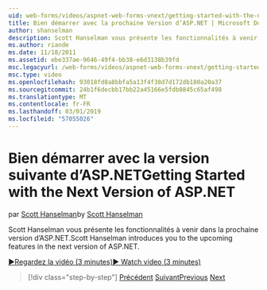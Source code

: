 ```yaml
---
uid: web-forms/videos/aspnet-web-forms-vnext/getting-started-with-the-next-version-of-aspnet
title: Bien démarrer avec la prochaine Version d’ASP.NET | Microsoft Docs
author: shanselman
description: Scott Hanselman vous présente les fonctionnalités à venir dans la prochaine version d’ASP.NET.
ms.author: riande
ms.date: 11/18/2011
ms.assetid: ebe337ae-9646-49f4-bb38-e6d3138b39fd
msc.legacyurl: /web-forms/videos/aspnet-web-forms-vnext/getting-started-with-the-next-version-of-aspnet
msc.type: video
ms.openlocfilehash: 93018fd8a8bbfa5a13f4f38d7d172db180a20a37
ms.sourcegitcommit: 24b1f6decbb17bb22a45166e5fdb0845c65af498
ms.translationtype: MT
ms.contentlocale: fr-FR
ms.lasthandoff: 03/01/2019
ms.locfileid: "57055026"
---
```

<a name="getting-started-with-the-next-version-of-aspnet"></a><span data-ttu-id="ecc4d-103">Bien démarrer avec la version suivante d’ASP.NET</span><span class="sxs-lookup"><span data-stu-id="ecc4d-103">Getting Started with the Next Version of ASP.NET</span></span>
====================
<span data-ttu-id="ecc4d-104">par [Scott Hanselman](https://github.com/shanselman)</span><span class="sxs-lookup"><span data-stu-id="ecc4d-104">by [Scott Hanselman](https://github.com/shanselman)</span></span>

<span data-ttu-id="ecc4d-105">Scott Hanselman vous présente les fonctionnalités à venir dans la prochaine version d’ASP.NET.</span><span class="sxs-lookup"><span data-stu-id="ecc4d-105">Scott Hanselman introduces you to the upcoming features in the next version of ASP.NET.</span></span>

[<span data-ttu-id="ecc4d-106">&#9654;Regardez la vidéo (3 minutes)</span><span class="sxs-lookup"><span data-stu-id="ecc4d-106">&#9654; Watch video (3 minutes)</span></span>](https://channel9.msdn.com/Blogs/ASP-NET-Site-Videos/getting-started-with-the-next-version-of-aspnet)

> [!div class="step-by-step"]
> <span data-ttu-id="ecc4d-107">[Précédent](aspnet-vnext-videos-bundling-and-minification.md)
> [Suivant](aspnet-and-web-tools-20122.md)</span><span class="sxs-lookup"><span data-stu-id="ecc4d-107">[Previous](aspnet-vnext-videos-bundling-and-minification.md)
[Next](aspnet-and-web-tools-20122.md)</span></span>
